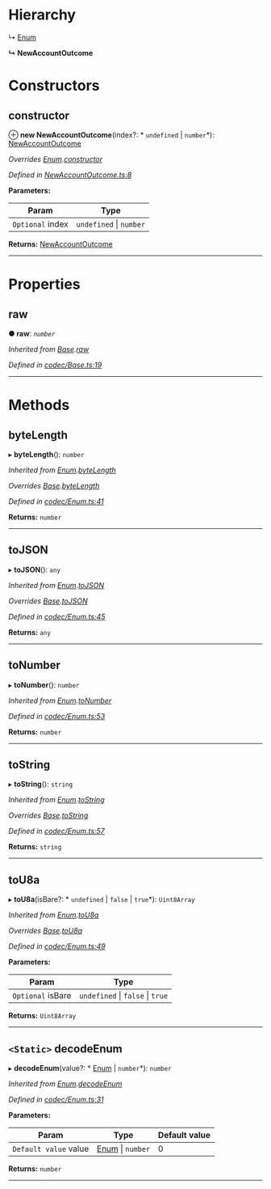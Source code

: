 

# Hierarchy

↳  [Enum](_codec_enum_.enum.md)

**↳ NewAccountOutcome**

# Constructors

<a id="constructor"></a>

##  constructor

⊕ **new NewAccountOutcome**(index?: * `undefined` &#124; `number`*): [NewAccountOutcome](_newaccountoutcome_.newaccountoutcome.md)

*Overrides [Enum](_codec_enum_.enum.md).[constructor](_codec_enum_.enum.md#constructor)*

*Defined in [NewAccountOutcome.ts:8](https://github.com/polkadot-js/api/blob/38e3f8c/packages/types/src/NewAccountOutcome.ts#L8)*

**Parameters:**

| Param | Type |
| ------ | ------ |
| `Optional` index |  `undefined` &#124; `number`|

**Returns:** [NewAccountOutcome](_newaccountoutcome_.newaccountoutcome.md)

___

# Properties

<a id="raw"></a>

##  raw

**● raw**: *`number`*

*Inherited from [Base](_codec_base_.base.md).[raw](_codec_base_.base.md#raw)*

*Defined in [codec/Base.ts:19](https://github.com/polkadot-js/api/blob/38e3f8c/packages/types/src/codec/Base.ts#L19)*

___

# Methods

<a id="bytelength"></a>

##  byteLength

▸ **byteLength**(): `number`

*Inherited from [Enum](_codec_enum_.enum.md).[byteLength](_codec_enum_.enum.md#bytelength)*

*Overrides [Base](_codec_base_.base.md).[byteLength](_codec_base_.base.md#bytelength)*

*Defined in [codec/Enum.ts:41](https://github.com/polkadot-js/api/blob/38e3f8c/packages/types/src/codec/Enum.ts#L41)*

**Returns:** `number`

___
<a id="tojson"></a>

##  toJSON

▸ **toJSON**(): `any`

*Inherited from [Enum](_codec_enum_.enum.md).[toJSON](_codec_enum_.enum.md#tojson)*

*Overrides [Base](_codec_base_.base.md).[toJSON](_codec_base_.base.md#tojson)*

*Defined in [codec/Enum.ts:45](https://github.com/polkadot-js/api/blob/38e3f8c/packages/types/src/codec/Enum.ts#L45)*

**Returns:** `any`

___
<a id="tonumber"></a>

##  toNumber

▸ **toNumber**(): `number`

*Inherited from [Enum](_codec_enum_.enum.md).[toNumber](_codec_enum_.enum.md#tonumber)*

*Defined in [codec/Enum.ts:53](https://github.com/polkadot-js/api/blob/38e3f8c/packages/types/src/codec/Enum.ts#L53)*

**Returns:** `number`

___
<a id="tostring"></a>

##  toString

▸ **toString**(): `string`

*Inherited from [Enum](_codec_enum_.enum.md).[toString](_codec_enum_.enum.md#tostring)*

*Overrides [Base](_codec_base_.base.md).[toString](_codec_base_.base.md#tostring)*

*Defined in [codec/Enum.ts:57](https://github.com/polkadot-js/api/blob/38e3f8c/packages/types/src/codec/Enum.ts#L57)*

**Returns:** `string`

___
<a id="tou8a"></a>

##  toU8a

▸ **toU8a**(isBare?: * `undefined` &#124; `false` &#124; `true`*): `Uint8Array`

*Inherited from [Enum](_codec_enum_.enum.md).[toU8a](_codec_enum_.enum.md#tou8a)*

*Overrides [Base](_codec_base_.base.md).[toU8a](_codec_base_.base.md#tou8a)*

*Defined in [codec/Enum.ts:49](https://github.com/polkadot-js/api/blob/38e3f8c/packages/types/src/codec/Enum.ts#L49)*

**Parameters:**

| Param | Type |
| ------ | ------ |
| `Optional` isBare |  `undefined` &#124; `false` &#124; `true`|

**Returns:** `Uint8Array`

___
<a id="decodeenum"></a>

## `<Static>` decodeEnum

▸ **decodeEnum**(value?: * [Enum](_codec_enum_.enum.md) &#124; `number`*): `number`

*Inherited from [Enum](_codec_enum_.enum.md).[decodeEnum](_codec_enum_.enum.md#decodeenum)*

*Defined in [codec/Enum.ts:31](https://github.com/polkadot-js/api/blob/38e3f8c/packages/types/src/codec/Enum.ts#L31)*

**Parameters:**

| Param | Type | Default value |
| ------ | ------ | ------ |
| `Default value` value |  [Enum](_codec_enum_.enum.md) &#124; `number`| 0 |

**Returns:** `number`

___

